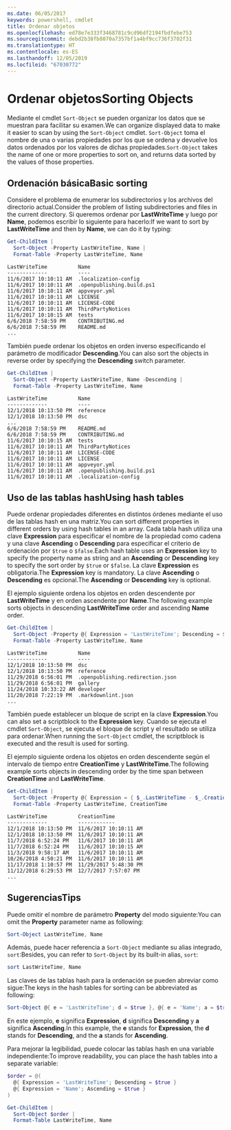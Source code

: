 ```yaml
---
ms.date: 06/05/2017
keywords: powershell, cmdlet
title: Ordenar objetos
ms.openlocfilehash: ed78e7e333f3468781c9cd96df2194fbdfebe753
ms.sourcegitcommit: debd2b38fb8070a7357bf1a4bf9cc736f3702f31
ms.translationtype: HT
ms.contentlocale: es-ES
ms.lasthandoff: 12/05/2019
ms.locfileid: "67030772"
---
```

# <a name="sorting-objects"></a><span data-ttu-id="25ceb-103">Ordenar objetos</span><span class="sxs-lookup"><span data-stu-id="25ceb-103">Sorting Objects</span></span>

<span data-ttu-id="25ceb-104">Mediante el cmdlet `Sort-Object` se pueden organizar los datos que se muestran para facilitar su examen.</span><span class="sxs-lookup"><span data-stu-id="25ceb-104">We can organize displayed data to make it easier to scan by using the `Sort-Object` cmdlet.</span></span> <span data-ttu-id="25ceb-105">`Sort-Object` toma el nombre de una o varias propiedades por los que se ordena y devuelve los datos ordenados por los valores de dichas propiedades.</span><span class="sxs-lookup"><span data-stu-id="25ceb-105">`Sort-Object` takes the name of one or more properties to sort on, and returns data sorted by the values of those properties.</span></span>

## <a name="basic-sorting"></a><span data-ttu-id="25ceb-106">Ordenación básica</span><span class="sxs-lookup"><span data-stu-id="25ceb-106">Basic sorting</span></span>

<span data-ttu-id="25ceb-107">Considere el problema de enumerar los subdirectorios y los archivos del directorio actual.</span><span class="sxs-lookup"><span data-stu-id="25ceb-107">Consider the problem of listing subdirectories and files in the current directory.</span></span>
<span data-ttu-id="25ceb-108">Si queremos ordenar por **LastWriteTime** y luego por **Name**, podemos escribir lo siguiente para hacerlo:</span><span class="sxs-lookup"><span data-stu-id="25ceb-108">If we want to sort by **LastWriteTime** and then by **Name**, we can do it by typing:</span></span>

```powershell
Get-ChildItem |
  Sort-Object -Property LastWriteTime, Name |
  Format-Table -Property LastWriteTime, Name
```

```output
LastWriteTime          Name
-------------          ----
11/6/2017 10:10:11 AM  .localization-config
11/6/2017 10:10:11 AM  .openpublishing.build.ps1
11/6/2017 10:10:11 AM  appveyor.yml
11/6/2017 10:10:11 AM  LICENSE
11/6/2017 10:10:11 AM  LICENSE-CODE
11/6/2017 10:10:11 AM  ThirdPartyNotices
11/6/2017 10:10:15 AM  tests
6/6/2018 7:58:59 PM    CONTRIBUTING.md
6/6/2018 7:58:59 PM    README.md
...
```

<span data-ttu-id="25ceb-109">También puede ordenar los objetos en orden inverso especificando el parámetro de modificador **Descending**.</span><span class="sxs-lookup"><span data-stu-id="25ceb-109">You can also sort the objects in reverse order by specifying the **Descending** switch parameter.</span></span>

```powershell
Get-ChildItem |
  Sort-Object -Property LastWriteTime, Name -Descending |
  Format-Table -Property LastWriteTime, Name
```

```output
LastWriteTime          Name
-------------          ----
12/1/2018 10:13:50 PM  reference
12/1/2018 10:13:50 PM  dsc
...
6/6/2018 7:58:59 PM    README.md
6/6/2018 7:58:59 PM    CONTRIBUTING.md
11/6/2017 10:10:15 AM  tests
11/6/2017 10:10:11 AM  ThirdPartyNotices
11/6/2017 10:10:11 AM  LICENSE-CODE
11/6/2017 10:10:11 AM  LICENSE
11/6/2017 10:10:11 AM  appveyor.yml
11/6/2017 10:10:11 AM  .openpublishing.build.ps1
11/6/2017 10:10:11 AM  .localization-config
```

## <a name="using-hash-tables"></a><span data-ttu-id="25ceb-110">Uso de las tablas hash</span><span class="sxs-lookup"><span data-stu-id="25ceb-110">Using hash tables</span></span>

<span data-ttu-id="25ceb-111">Puede ordenar propiedades diferentes en distintos órdenes mediante el uso de las tablas hash en una matriz.</span><span class="sxs-lookup"><span data-stu-id="25ceb-111">You can sort different properties in different orders by using hash tables in an array.</span></span>
<span data-ttu-id="25ceb-112">Cada tabla hash utiliza una clave **Expression** para especificar el nombre de la propiedad como cadena y una clave **Ascending** o **Descending** para especificar el criterio de ordenación por `$true` o `$false`.</span><span class="sxs-lookup"><span data-stu-id="25ceb-112">Each hash table uses an **Expression** key to specify the property name as string and an **Ascending** or **Descending** key to specify the sort order by `$true` or `$false`.</span></span>
<span data-ttu-id="25ceb-113">La clave **Expression** es obligatoria.</span><span class="sxs-lookup"><span data-stu-id="25ceb-113">The **Expression** key is mandatory.</span></span>
<span data-ttu-id="25ceb-114">La clave **Ascending** o **Descending** es opcional.</span><span class="sxs-lookup"><span data-stu-id="25ceb-114">The **Ascending** or **Descending** key is optional.</span></span>

<span data-ttu-id="25ceb-115">El ejemplo siguiente ordena los objetos en orden descendente por **LastWriteTime** y en orden ascendente por **Name**.</span><span class="sxs-lookup"><span data-stu-id="25ceb-115">The following example sorts objects in descending **LastWriteTime** order and ascending **Name** order.</span></span>

```powershell
Get-ChildItem |
  Sort-Object -Property @{ Expression = 'LastWriteTime'; Descending = $true }, @{ Expression = 'Name'; Ascending = $true } |
  Format-Table -Property LastWriteTime, Name
```

```output
LastWriteTime          Name
-------------          ----
12/1/2018 10:13:50 PM  dsc
12/1/2018 10:13:50 PM  reference
11/29/2018 6:56:01 PM  .openpublishing.redirection.json
11/29/2018 6:56:01 PM  gallery
11/24/2018 10:33:22 AM developer
11/20/2018 7:22:19 PM  .markdownlint.json
...
```

<span data-ttu-id="25ceb-116">También puede establecer un bloque de script en la clave **Expression**.</span><span class="sxs-lookup"><span data-stu-id="25ceb-116">You can also set a scriptblock to the **Expression** key.</span></span>
<span data-ttu-id="25ceb-117">Cuando se ejecuta el cmdlet `Sort-Object`, se ejecuta el bloque de script y el resultado se utiliza para ordenar.</span><span class="sxs-lookup"><span data-stu-id="25ceb-117">When running the `Sort-Object` cmdlet, the scriptblock is executed and the result is used for sorting.</span></span>

<span data-ttu-id="25ceb-118">El ejemplo siguiente ordena los objetos en orden descendente según el intervalo de tiempo entre **CreationTime** y **LastWriteTime**.</span><span class="sxs-lookup"><span data-stu-id="25ceb-118">The following example sorts objects in descending order by the time span between **CreationTime** and **LastWriteTime**.</span></span>

```powershell
Get-ChildItem |
  Sort-Object -Property @{ Expression = { $_.LastWriteTime - $_.CreationTime }; Descending = $true } |
  Format-Table -Property LastWriteTime, CreationTime
```

```output
LastWriteTime          CreationTime
-------------          ------------
12/1/2018 10:13:50 PM  11/6/2017 10:10:11 AM
12/1/2018 10:13:50 PM  11/6/2017 10:10:11 AM
11/7/2018 6:52:24 PM   11/6/2017 10:10:11 AM
11/7/2018 6:52:24 PM   11/6/2017 10:10:15 AM
11/3/2018 9:58:17 AM   11/6/2017 10:10:11 AM
10/26/2018 4:50:21 PM  11/6/2017 10:10:11 AM
11/17/2018 1:10:57 PM  11/29/2017 5:48:30 PM
11/12/2018 6:29:53 PM  12/7/2017 7:57:07 PM
...
```

## <a name="tips"></a><span data-ttu-id="25ceb-119">Sugerencias</span><span class="sxs-lookup"><span data-stu-id="25ceb-119">Tips</span></span>

<span data-ttu-id="25ceb-120">Puede omitir el nombre de parámetro **Property** del modo siguiente:</span><span class="sxs-lookup"><span data-stu-id="25ceb-120">You can omit the **Property** parameter name as following:</span></span>

```powershell
Sort-Object LastWriteTime, Name
```

<span data-ttu-id="25ceb-121">Además, puede hacer referencia a `Sort-Object` mediante su alias integrado, `sort`:</span><span class="sxs-lookup"><span data-stu-id="25ceb-121">Besides, you can refer to `Sort-Object` by its built-in alias, `sort`:</span></span>

```powershell
sort LastWriteTime, Name
```

<span data-ttu-id="25ceb-122">Las claves de las tablas hash para la ordenación se pueden abreviar como sigue:</span><span class="sxs-lookup"><span data-stu-id="25ceb-122">The keys in the hash tables for sorting can be abbreviated as following:</span></span>

```powershell
Sort-Object @{ e = 'LastWriteTime'; d = $true }, @{ e = 'Name'; a = $true }
```

<span data-ttu-id="25ceb-123">En este ejemplo, **e** significa **Expression**, **d** significa **Descending** y **a** significa **Ascending**.</span><span class="sxs-lookup"><span data-stu-id="25ceb-123">In this example, the **e** stands for **Expression**, the **d** stands for **Descending**, and the **a** stands for **Ascending**.</span></span>

<span data-ttu-id="25ceb-124">Para mejorar la legibilidad, puede colocar las tablas hash en una variable independiente:</span><span class="sxs-lookup"><span data-stu-id="25ceb-124">To improve readability, you can place the hash tables into a separate variable:</span></span>

```powershell
$order = @(
  @{ Expression = 'LastWriteTime'; Descending = $true }
  @{ Expression = 'Name'; Ascending = $true }
)

Get-ChildItem |
  Sort-Object $order |
  Format-Table LastWriteTime, Name
```
